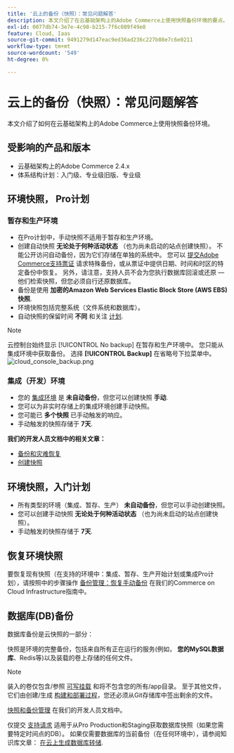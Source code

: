 ```yaml
---
title: '云上的备份（快照）：常见问题解答'
description: 本文介绍了在云基础架构上的Adobe Commerce上使用快照备份环境的要点。
exl-id: 0077db74-3e7e-4c98-b215-7f6c089f49e8
feature: Cloud, Iaas
source-git-commit: 9491279d147eac9ed36ad236c227b08e7c6e0211
workflow-type: tm+mt
source-wordcount: '549'
ht-degree: 0%

---
```


# 云上的备份（快照）：常见问题解答

本文介绍了如何在云基础架构上的Adobe Commerce上使用快照备份环境。

## 受影响的产品和版本

* 云基础架构上的Adobe Commerce 2.4.x
* 体系结构计划：入门级、专业级旧版、专业级

## 环境快照， Pro计划

### 暂存和生产环境

* 在Pro计划中，手动快照不适用于暂存和生产环境。
* 创建自动快照 **无论处于何种活动状态** （也为尚未启动的站点创建快照）。 不能公开访问自动备份，因为它们存储在单独的系统中。 您可以 [提交Adobe Commerce支持票证](/docs/commerce-knowledge-base/kb/help-center-guide/magento-help-center-user-guide.html#submit-ticket) 请求特殊备份，或从票证中提供日期、时间和时区的特定备份中恢复。 另外，请注意，支持人员不会为您执行数据库回滚或还原 — 他们检索快照，但您必须自行还原数据库。
* 备份是使用 **加密的Amazon Web Services Elastic Block Store (AWS EBS)快照**.
* 环境快照包括完整系统（文件系统和数据库）。
* 自动快照的保留时间 **不同** 和关注 [计划](/docs/commerce-cloud-service/user-guide/architecture/pro-architecture.html?lang=en#backup-and-disaster-recovery).

>[!NOTE]
>云控制台始终显示 [!UICONTROL No backup] 在暂存和生产环境中。 您只能从集成环境中获取备份。 选择 **[!UICONTROL Backup]** 在省略号下拉菜单中。
>![cloud_console_backup.png](assets/cloud_console_backup.png)





### 集成（开发）环境

* 您的 [集成环境](/help/announcements/adobe-commerce-announcements/integration-environment-enhancement-request-pro-and-starter.md) 是 **未自动备份**，但您可以创建快照 **手动**.
* 您可以为非实时存储上的集成环境创建手动快照。
* 您可能已 **多个快照** 已手动触发的响应。
* 手动触发的快照存储于 **7天**.

**我们的开发人员文档中的相关文章：**

* [备份和灾难恢复](/docs/commerce-cloud-service/user-guide/architecture/pro-architecture.html#backup-and-disaster-recovery)
* [创建快照](/docs/commerce-cloud-service/user-guide/develop/storage/snapshots.html)

## 环境快照，入门计划

* 所有类型的环境（集成、暂存、生产） **未自动备份**，但您可以手动创建快照。
* 您可以创建手动快照 **无论处于何种活动状态** （也为尚未启动的站点创建快照）。
* 手动触发的快照存储于 **7天**.

## 恢复环境快照

要恢复现有快照（在支持的环境中：集成、暂存、生产开始计划或集成Pro计划），请按照中的步骤操作 [备份管理：恢复手动备份](/docs/commerce-cloud-service/user-guide/develop/storage/snapshots#restore-a-manual-backup) 在我们的Commerce on Cloud Infrastructure指南中。

## 数据库(DB)备份

数据库备份是云快照的一部分：

>>
快照是环境的完整备份，包括来自所有正在运行的服务(例如， **您的MySQL数据库**、Redis等)以及装载的卷上存储的任何文件。

>[!NOTE]
>
>装入的卷仅包含/参照 [可写挂载](/docs/commerce-cloud-service/user-guide/configure/app/properties/properties.html?lang=en#mounts) 和将不包含您的所有/app目录。 至于其他文件，它们由创建/生成 [构建和部署过程](/docs/commerce-cloud-service/user-guide/architecture/pro-develop-deploy-workflow.html?lang=en#deployment-workflow)，您还必须从Git存储库中签出剩余的文件。

[快照和备份管理](/docs/commerce-cloud-service/user-guide/develop/storage/snapshots.html) 在我们的开发人员文档中。

仅提交 [支持请求](/docs/commerce-knowledge-base/kb/help-center-guide/magento-help-center-user-guide.html?lang=en#submit-ticket) 适用于从Pro Production和Staging获取数据库快照（如果您需要特定时间点的DB）。 如果仅需要数据库的当前备份（在任何环境中），请参阅知识库文章： [在云上生成数据库转储](/help/how-to/general/create-database-dump-on-cloud.md).
